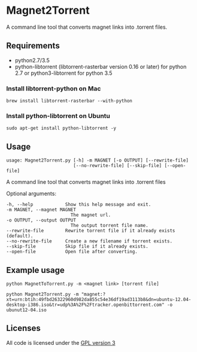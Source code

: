 # Magnet2Torrent

A command line tool that converts magnet links into .torrent files.

## Requirements
* python2.7/3.5
* python-libtorrent (libtorrent-rasterbar version 0.16 or later) for python 2.7 or
  python3-libtorrent for python 3.5

### Install libtorrent-python on Mac

    brew install libtorrent-rasterbar --with-python

### Install python-libtorrent on Ubuntu
    sudo apt-get install python-libtorrent -y

## Usage

    usage: Magnet2Torrent.py [-h] -m MAGNET [-o OUTPUT] [--rewrite-file]
                             [--no-rewrite-file] [--skip-file] [--open-file]

A command line tool that converts magnet links into .torrent files

Optional arguments:

    -h, --help            Show this help message and exit.
    -m MAGNET, --magnet MAGNET
                            The magnet url.
    -o OUTPUT, --output OUTPUT
                            The output torrent file name.
    --rewrite-file        Rewrite torrent file if it already exists (default).
	--no-rewrite-file     Create a new filename if torrent exists.
	--skip-file           Skip file if it already exists.
    --open-file           Open file after converting.

## Example usage

    python MagnetToTorrent.py -m <magnet link> [torrent file]

    python Magnet2Torrent.py -m "magnet:?xt=urn:btih:49fbd26322960d982da855c54e36df19ad3113b8&dn=ubuntu-12.04-desktop-i386.iso&tr=udp%3A%2F%2Ftracker.openbittorrent.com" -o ubunut12-04.iso

## Licenses
All code is licensed under the [GPL version 3](http://www.gnu.org/licenses/gpl.html)
